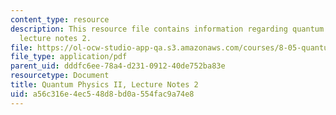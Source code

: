 ```yaml
---
content_type: resource
description: This resource file contains information regarding quantum physics II,
  lecture notes 2.
file: https://ol-ocw-studio-app-qa.s3.amazonaws.com/courses/8-05-quantum-physics-ii-fall-2013/a56c316e4ec548d8bd0a554fac9a74e8_MIT8_05F13_Chap_02.pdf
file_type: application/pdf
parent_uid: dddfc6ee-78a4-d231-0912-40de752ba83e
resourcetype: Document
title: Quantum Physics II, Lecture Notes 2
uid: a56c316e-4ec5-48d8-bd0a-554fac9a74e8
---
```

